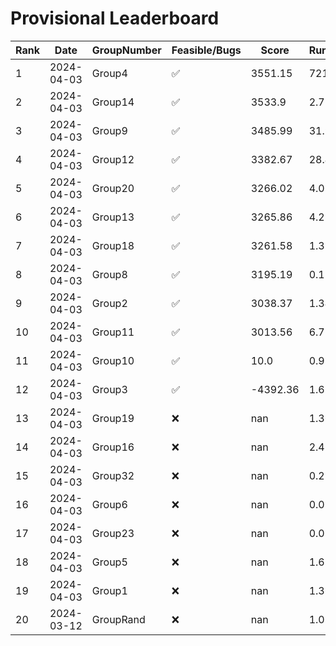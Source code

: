 # Provisional Leaderboard
| Rank | Date | GroupNumber | Feasible/Bugs | Score | Runtime |
| ------ | ------------ | ------------------- |-------------| ------- | ------- |
| 1 | 2024-04-03 | Group4 | ✅ | 3551.15 | 721.35s |
| 2 | 2024-04-03 | Group14 | ✅ | 3533.9 | 2.77s |
| 3 | 2024-04-03 | Group9 | ✅ | 3485.99 | 31.9s |
| 4 | 2024-04-03 | Group12 | ✅ | 3382.67 | 28.47s |
| 5 | 2024-04-03 | Group20 | ✅ | 3266.02 | 4.01s |
| 6 | 2024-04-03 | Group13 | ✅ | 3265.86 | 4.23s |
| 7 | 2024-04-03 | Group18 | ✅ | 3261.58 | 1.39s |
| 8 | 2024-04-03 | Group8 | ✅ | 3195.19 | 0.12s |
| 9 | 2024-04-03 | Group2 | ✅ | 3038.37 | 1.34s |
| 10 | 2024-04-03 | Group11 | ✅ | 3013.56 | 6.71s |
| 11 | 2024-04-03 | Group10 | ✅ | 10.0 | 0.93s |
| 12 | 2024-04-03 | Group3 | ✅ | -4392.36 | 1.67s |
| 13 | 2024-04-03 | Group19 | ❌ | nan | 1.36s |
| 14 | 2024-04-03 | Group16 | ❌ | nan | 2.43s |
| 15 | 2024-04-03 | Group32 | ❌ | nan | 0.27s |
| 16 | 2024-04-03 | Group6 | ❌ | nan | 0.09s |
| 17 | 2024-04-03 | Group23 | ❌ | nan | 0.09s |
| 18 | 2024-04-03 | Group5 | ❌ | nan | 1.63s |
| 19 | 2024-04-03 | Group1 | ❌ | nan | 1.36s |
| 20 | 2024-03-12 | GroupRand | ❌ | nan | 1.02s |

